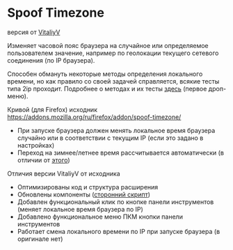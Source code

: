 # Spoof Timezone
версия от <a href="https://github.com/VitaliyVstyle/VitaliyVstyle.github.io/tree/master/files/temp" target="_blank">VitaliyV</a>

Изменяет часовой пояс браузера на случайное или определяемое пользователем значение, например по геолокации текущего сетевого соединения (по IP браузера).

Способен обмануть некоторые методы определения локального времени, но как правило со своей задачей справляется, всякие тесты типа 2ip проходит. Подробнее о методах и их тесты <a href="https://webbrowsertools.com/timezone/" target="_blank">здесь</a> (первое дроп-меню).

Кривой (для Firefox) исходник  
<a href="https://addons.mozilla.org/ru/firefox/addon/spoof-timezone/" target="_blank">https://addons.mozilla.org/ru/firefox/addon/spoof-timezone/</a>

* При запуске браузера должен менять локальное время браузера случайно или в соответствии с текущим IP (если это задано в настройках)  
* Переход на зимнее/летнее время рассчитывается автоматически (в отличии от <a href="https://addons.mozilla.org/ru/firefox/addon/change-timezone-time-shift/" target="_blank">этого</a>)

Отличия версии VitaliyV от исходника
* Оптимизированы код и структура расширения
* Обновлены компоненты (<a href="https://github.com/moment/moment" target="_blank">сторонний скрипт</a>)
* Добавлен функциональный клик по кнопке панели инструментов (меняет локальное время браузера по IP)
* Добавлено функциональное меню ПКМ кнопки панели инструментов
* Работает смена локального времени по IP при запуске браузера (в оригинале нет)

